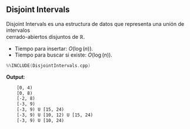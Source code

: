 ## Disjoint Intervals

Disjoint Intervals es una estructura de datos que representa una unión de intervalos  
cerrado-abiertos disjuntos de $\mathbb{R}$.

- Tiempo para insertar: $O(\log(n))$.
- Tiempo para buscar si existe: $O(\log(n))$.

```c++
%%INCLUDE(DisjointIntervals.cpp)
```


**Output**:

```txt
	[0, 4)
	[0, 8)
	[-2, 8)
	[-3, 9)
	[-3, 9) U [15, 24)
	[-3, 9) U [10, 12) U [15, 24)
	[-3, 9) U [10, 24)
```

